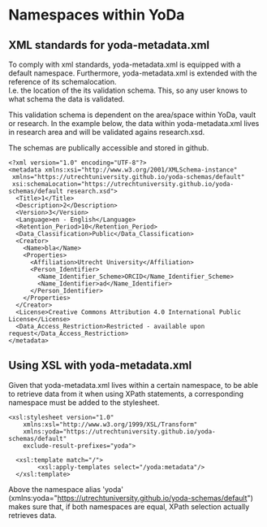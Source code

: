# Namespaces within YoDa #

## XML standards for yoda-metadata.xml ##
To comply with xml standards, yoda-metadata.xml is equipped with a default namespace.
Furthermore, yoda-metadata.xml is extended with the reference of its schemalocation.   
I.e. the location of the its validation schema.
This, so any user knows to what schema the data is validated.

This validation schema is dependent on the area/space within YoDa, vault or research.
In the example below, the data within yoda-metadata.xml lives in research area and will be validated agains research.xsd.

The schemas are publically accessible and stored in github.


```
<?xml version="1.0" encoding="UTF-8"?>
<metadata xmlns:xsi="http://www.w3.org/2001/XMLSchema-instance"   
 xmlns="https://utrechtuniversity.github.io/yoda-schemas/default"   
 xsi:schemaLocation="https://utrechtuniversity.github.io/yoda-schemas/default research.xsd">
  <Title>1</Title>
  <Description>2</Description>
  <Version>3</Version>
  <Language>en - English</Language>
  <Retention_Period>10</Retention_Period>
  <Data_Classification>Public</Data_Classification>
  <Creator>
    <Name>bla</Name>
    <Properties>
      <Affiliation>Utrecht University</Affiliation>
      <Person_Identifier>
        <Name_Identifier_Scheme>ORCID</Name_Identifier_Scheme>
        <Name_Identifier>ad</Name_Identifier>
      </Person_Identifier>
    </Properties>
  </Creator>
  <License>Creative Commons Attribution 4.0 International Public License</License>
  <Data_Access_Restriction>Restricted - available upon request</Data_Access_Restriction>
</metadata>
```


## Using XSL with yoda-metadata.xml ##

Given that yoda-metadata.xml lives within a certain namespace, to be able to retrieve data from it when using XPath statements, a corresponding namespace must be added to the stylesheet.


```
<xsl:stylesheet version="1.0"
    xmlns:xsl="http://www.w3.org/1999/XSL/Transform"
    xmlns:yoda="https://utrechtuniversity.github.io/yoda-schemas/default"
    exclude-result-prefixes="yoda">

  <xsl:template match="/">
        <xsl:apply-templates select="/yoda:metadata"/>
  </xsl:template>
```

Above the namespace alias 'yoda' (xmlns:yoda="https://utrechtuniversity.github.io/yoda-schemas/default") makes sure that, if both namespaces are equal, XPath selection actually retrieves data.
